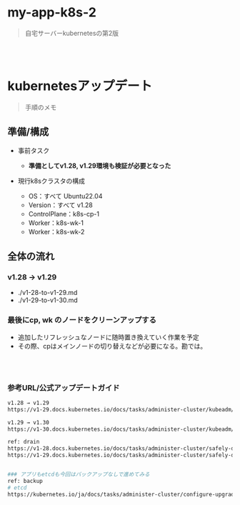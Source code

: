 # my-app-k8s-2
> 自宅サーバーkubernetesの第2版

<br><br>

# kubernetesアップデート
> 手順のメモ

## 準備/構成

- 事前タスク
  - **準備としてv1.28, v1.29環境も検証が必要となった**

- 現行k8sクラスタの構成
  - OS：すべて Ubuntu22.04
  - Version：すべて v1.28
  - ControlPlane：k8s-cp-1
  - Worker：k8s-wk-1
  - Worker：k8s-wk-2

## 全体の流れ

### v1.28 → v1.29
- ./v1-28-to-v1-29.md
- ./v1-29-to-v1-30.md

### 最後にcp, wk のノードをクリーンアップする
- 追加したリフレッシュなノードに随時置き換えていく作業を予定
- その際、cpはメインノードの切り替えなどが必要になる。勘では。


<br><br>

### 参考URL/公式アップデートガイド
```bash
v1.28 → v1.29
https://v1-29.docs.kubernetes.io/docs/tasks/administer-cluster/kubeadm/kubeadm-upgrade/

v1.29 → v1.30
https://v1-30.docs.kubernetes.io/docs/tasks/administer-cluster/kubeadm/kubeadm-upgrade/

ref: drain
https://v1-28.docs.kubernetes.io/docs/tasks/administer-cluster/safely-drain-node/
https://v1-29.docs.kubernetes.io/docs/tasks/administer-cluster/safely-drain-node/


### アプリもetcdも今回はバックアップなしで進めてみる
ref: backup
# etcd
https://kubernetes.io/ja/docs/tasks/administer-cluster/configure-upgrade-etcd/#etcd%E3%82%AF%E3%83%A9%E3%82%B9%E3%82%BF%E3%83%BC%E3%81%AE%E3%83%90%E3%83%83%E3%82%AF%E3%82%A2%E3%83%83%E3%83%97

```
